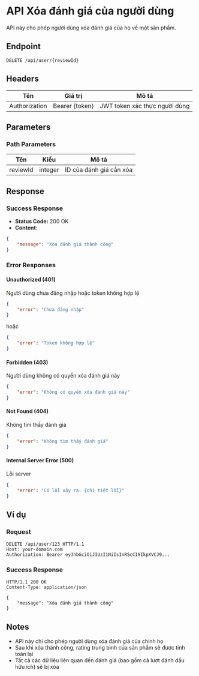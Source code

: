 # API Xóa đánh giá của người dùng

API này cho phép người dùng xóa đánh giá của họ về một sản phẩm.

## Endpoint

```http
DELETE /api/user/{reviewId}
```

## Headers

| Tên            | Giá trị              | Mô tả                           |
|----------------|----------------------|--------------------------------|
| Authorization  | Bearer {token}       | JWT token xác thực người dùng   |

## Parameters

### Path Parameters

| Tên      | Kiểu    | Mô tả                    |
|----------|---------|--------------------------|
| reviewId | integer | ID của đánh giá cần xóa  |

## Response

### Success Response

- **Status Code:** 200 OK
- **Content:**

```json
{
    "message": "Xóa đánh giá thành công"
}
```

### Error Responses

#### Unauthorized (401)
Người dùng chưa đăng nhập hoặc token không hợp lệ

```json
{
    "error": "Chưa đăng nhập"
}
```

hoặc

```json
{
    "error": "Token không hợp lệ"
}
```

#### Forbidden (403)
Người dùng không có quyền xóa đánh giá này

```json
{
    "error": "Không có quyền xóa đánh giá này"
}
```

#### Not Found (404)
Không tìm thấy đánh giá

```json
{
    "error": "Không tìm thấy đánh giá"
}
```

#### Internal Server Error (500)
Lỗi server

```json
{
    "error": "Có lỗi xảy ra: {chi tiết lỗi}"
}
```

## Ví dụ

### Request

```http
DELETE /api/user/123 HTTP/1.1
Host: your-domain.com
Authorization: Bearer eyJhbGciOiJIUzI1NiIsInR5cCI6IkpXVCJ9...
```

### Success Response

```http
HTTP/1.1 200 OK
Content-Type: application/json

{
    "message": "Xóa đánh giá thành công"
}
```

## Notes

- API này chỉ cho phép người dùng xóa đánh giá của chính họ
- Sau khi xóa thành công, rating trung bình của sản phẩm sẽ được tính toán lại
- Tất cả các dữ liệu liên quan đến đánh giá (bao gồm cả lượt đánh dấu hữu ích) sẽ bị xóa 